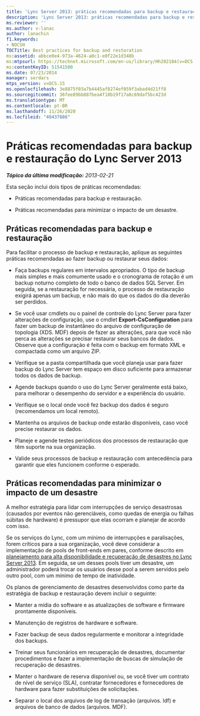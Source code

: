 ```yaml
---
title: 'Lync Server 2013: práticas recomendadas para backup e restauração'
description: 'Lync Server 2013: práticas recomendadas para backup e restauração.'
ms.reviewer: ''
ms.author: v-lanac
author: lanachin
f1.keywords:
- NOCSH
TOCTitle: Best practices for backup and restoration
ms:assetid: abbce0e4-973a-4624-a0c1-e0f22e1d348b
ms:mtpsurl: https://technet.microsoft.com/en-us/library/Hh202184(v=OCS.15)
ms:contentKeyID: 51541500
ms.date: 07/23/2014
manager: serdars
mtps_version: v=OCS.15
ms.openlocfilehash: 3e8875f03a7b4445af8274ef059f3abad4d21ff8
ms.sourcegitcommit: 36fee89bb887bea4f18b19f17a8c69daf5bc423d
ms.translationtype: MT
ms.contentlocale: pt-BR
ms.lasthandoff: 11/26/2020
ms.locfileid: "49437886"
---
```

# <a name="best-practices-for-backup-and-restoration-for-lync-server-2013"></a>Práticas recomendadas para backup e restauração do Lync Server 2013

<div data-xmlns="http://www.w3.org/1999/xhtml">

<div class="topic" data-xmlns="http://www.w3.org/1999/xhtml" data-msxsl="urn:schemas-microsoft-com:xslt" data-cs="https://msdn.microsoft.com/">

<div data-asp="https://msdn2.microsoft.com/asp">



</div>

<div id="mainSection">

<div id="mainBody">

<span> </span>

_**Tópico da última modificação:** 2013-02-21_

Esta seção inclui dois tipos de práticas recomendadas:

  - Práticas recomendadas para backup e restauração.

  - Práticas recomendadas para minimizar o impacto de um desastre.

<div>

## <a name="best-practices-for-backup-and-restoration"></a>Práticas recomendadas para backup e restauração

Para facilitar o processo de backup e restauração, aplique as seguintes práticas recomendadas ao fazer backup ou restaurar seus dados:

  - Faça backups regulares em intervalos apropriados. O tipo de backup mais simples e mais comumente usado e o cronograma de rotação é um backup noturno completo de todo o banco de dados SQL Server. Em seguida, se a restauração for necessária, o processo de restauração exigirá apenas um backup, e não mais do que os dados do dia deverão ser perdidos.

  - Se você usar cmdlets ou o painel de controle do Lync Server para fazer alterações de configuração, use o cmdlet **Export-CsConfiguration** para fazer um backup de instantâneo do arquivo de configuração de topologia (XDS. MDF) depois de fazer as alterações, para que você não perca as alterações se precisar restaurar seus bancos de dados. Observe que a configuração é feita com o backup em formato XML e compactada como um arquivo ZIP.

  - Verifique se a pasta compartilhada que você planeja usar para fazer backup do Lync Server tem espaço em disco suficiente para armazenar todos os dados de backup.

  - Agende backups quando o uso do Lync Server geralmente está baixo, para melhorar o desempenho do servidor e a experiência do usuário.

  - Verifique se o local onde você fez backup dos dados é seguro (recomendamos um local remoto).

  - Mantenha os arquivos de backup onde estarão disponíveis, caso você precise restaurar os dados.

  - Planeje e agende testes periódicos dos processos de restauração que têm suporte na sua organização.

  - Valide seus processos de backup e restauração com antecedência para garantir que eles funcionem conforme o esperado.

</div>

<div>

## <a name="best-practices-for-minimizing-the-impact-of-a-disaster"></a>Práticas recomendadas para minimizar o impacto de um desastre

A melhor estratégia para lidar com interrupções de serviço desastrosas (causados por eventos não gerenciáveis, como quedas de energia ou falhas súbitas de hardware) é pressupor que elas ocorram e planejar de acordo com isso.

Se os serviços do Lync, com um mínimo de interrupções e paralisações, forem críticos para a sua organização, você deve considerar a implementação de pools de front-ends em pares, conforme descrito em [planejamento para alta disponibilidade e recuperação de desastres no Lync Server 2013](lync-server-2013-planning-for-high-availability-and-disaster-recovery.md). Em seguida, se um desses pools tiver um desastre, um administrador poderá trocar os usuários desse pool a serem servidos pelo outro pool, com um mínimo de tempo de inatividade.

Os planos de gerenciamento de desastres desenvolvidos como parte da estratégia de backup e restauração devem incluir o seguinte:

  - Manter a mídia do software e as atualizações de software e firmware prontamente disponíveis.

  - Manutenção de registros de hardware e software.

  - Fazer backup de seus dados regularmente e monitorar a integridade dos backups.

  - Treinar seus funcionários em recuperação de desastres, documentar procedimentos e fazer a implementação de buscas de simulação de recuperação de desastres.

  - Manter o hardware de reserva disponível ou, se você tiver um contrato de nível de serviço (SLA), contratar fornecedores e fornecedores de hardware para fazer substituições de solicitações.

  - Separar o local dos arquivos de log de transação (arquivos. ldf) e arquivos de banco de dados (arquivos. MDF).

</div>

</div>

<span> </span>

</div>

</div>

</div>


